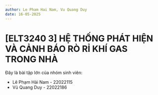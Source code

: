 ```yaml
---
author: Le Pham Hai Nam, Vu Quang Duy
date: 16-05-2025
---
```

# [ELT3240 3] HỆ THỐNG PHÁT HIỆN VÀ CẢNH BÁO RÒ RỈ KHÍ GAS TRONG NHÀ
Đây là bài tập lớn của nhóm sinh viên:
- Lê Phạm Hải Nam - 22022115
- Vũ Quang Duy - 22022186

